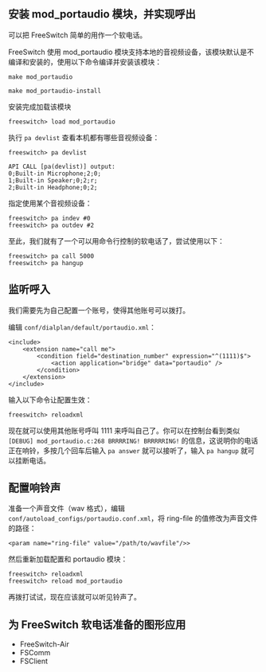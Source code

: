 ## 安装 mod_portaudio 模块，并实现呼出

可以把 FreeSwitch 简单的用作一个软电话。

FreeSwitch 使用 mod_portaudio 模块支持本地的音视频设备，该模块默认是不编译和安装的，使用以下命令编译并安装该模块：

```
make mod_portaudio

make mod_portaudio-install
```

安装完成加载该模块

```
freeswitch> load mod_portaudio
```

执行 `pa devlist` 查看本机都有哪些音视频设备：

```
freeswitch> pa devlist

API CALL [pa(devlist)] output:
0;Built-in Microphone;2;0;
1;Built-in Speaker;0;2;r;
2;Built-in Headphone;0;2;
```

指定使用某个音视频设备：

```
freeswitch> pa indev #0
freeswitch> pa outdev #2
```

至此，我们就有了一个可以用命令行控制的软电话了，尝试使用以下：

```
freeswitch> pa call 5000
freeswitch> pa hangup
```

## 监听呼入

我们需要先为自己配置一个账号，使得其他账号可以拨打。

编辑 `conf/dialplan/default/portaudio.xml`：

```
<include>
    <extension name="call me">
        <condition field="destination_number" expression="^(1111)$">
            <action application="bridge" data="portaudio" />
        </condition>
    </extension>
</include>
```

输入以下命令让配置生效：

```
freeswitch> reloadxml
```

现在就可以使用其他账号呼叫 1111 来呼叫自己了。你可以在控制台看到类似 `[DEBUG] mod_portaudio.c:268 BRRRRING! BRRRRRING!` 的信息，这说明你的电话正在响铃，多按几个回车后输入 `pa answer` 就可以接听了，输入 `pa hangup` 就可以挂断电话。

## 配置响铃声

准备一个声音文件（wav 格式），编辑 `conf/autoload_configs/portaudio.conf.xml`，将 ring-file 的值修改为声音文件的路径：

```
<param name="ring-file" value="/path/to/wavfile"/>>
```

然后重新加载配置和 portaudio 模块：

```
freeswitch> reloadxml
freeswitch> reload mod_portaudio
```

再拨打试试，现在应该就可以听见铃声了。

## 为 FreeSwitch 软电话准备的图形应用

* FreeSwitch-Air
* FSComm
* FSClient

